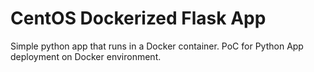 # CentOS Dockerized Flask App

Simple python app that runs in a Docker container. PoC for Python App deployment on Docker environment.
